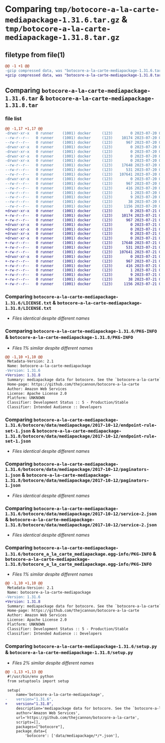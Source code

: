 # Comparing `tmp/botocore-a-la-carte-mediapackage-1.31.6.tar.gz` & `tmp/botocore-a-la-carte-mediapackage-1.31.8.tar.gz`

## filetype from file(1)

```diff
@@ -1 +1 @@
-gzip compressed data, was "botocore-a-la-carte-mediapackage-1.31.6.tar", last modified: Thu Jul 20 01:20:35 2023, max compression
+gzip compressed data, was "botocore-a-la-carte-mediapackage-1.31.8.tar", last modified: Fri Jul 21 01:21:45 2023, max compression
```

## Comparing `botocore-a-la-carte-mediapackage-1.31.6.tar` & `botocore-a-la-carte-mediapackage-1.31.8.tar`

### file list

```diff
@@ -1,17 +1,17 @@
-drwxr-xr-x   0 runner    (1001) docker     (123)        0 2023-07-20 01:20:35.634840 botocore-a-la-carte-mediapackage-1.31.6/
--rw-r--r--   0 runner    (1001) docker     (123)    10174 2023-07-20 01:20:35.000000 botocore-a-la-carte-mediapackage-1.31.6/LICENSE.txt
--rw-r--r--   0 runner    (1001) docker     (123)      967 2023-07-20 01:20:35.634840 botocore-a-la-carte-mediapackage-1.31.6/PKG-INFO
-drwxr-xr-x   0 runner    (1001) docker     (123)        0 2023-07-20 01:20:35.634840 botocore-a-la-carte-mediapackage-1.31.6/botocore/
-drwxr-xr-x   0 runner    (1001) docker     (123)        0 2023-07-20 01:20:35.634840 botocore-a-la-carte-mediapackage-1.31.6/botocore/data/
-drwxr-xr-x   0 runner    (1001) docker     (123)        0 2023-07-20 01:20:35.634840 botocore-a-la-carte-mediapackage-1.31.6/botocore/data/mediapackage/
-drwxr-xr-x   0 runner    (1001) docker     (123)        0 2023-07-20 01:20:35.634840 botocore-a-la-carte-mediapackage-1.31.6/botocore/data/mediapackage/2017-10-12/
--rw-r--r--   0 runner    (1001) docker     (123)    17648 2023-07-20 01:19:55.000000 botocore-a-la-carte-mediapackage-1.31.6/botocore/data/mediapackage/2017-10-12/endpoint-rule-set-1.json
--rw-r--r--   0 runner    (1001) docker     (123)      531 2023-07-20 01:19:55.000000 botocore-a-la-carte-mediapackage-1.31.6/botocore/data/mediapackage/2017-10-12/paginators-1.json
--rw-r--r--   0 runner    (1001) docker     (123)   107641 2023-07-20 01:19:55.000000 botocore-a-la-carte-mediapackage-1.31.6/botocore/data/mediapackage/2017-10-12/service-2.json
-drwxr-xr-x   0 runner    (1001) docker     (123)        0 2023-07-20 01:20:35.634840 botocore-a-la-carte-mediapackage-1.31.6/botocore_a_la_carte_mediapackage.egg-info/
--rw-r--r--   0 runner    (1001) docker     (123)      967 2023-07-20 01:20:35.000000 botocore-a-la-carte-mediapackage-1.31.6/botocore_a_la_carte_mediapackage.egg-info/PKG-INFO
--rw-r--r--   0 runner    (1001) docker     (123)      416 2023-07-20 01:20:35.000000 botocore-a-la-carte-mediapackage-1.31.6/botocore_a_la_carte_mediapackage.egg-info/SOURCES.txt
--rw-r--r--   0 runner    (1001) docker     (123)        1 2023-07-20 01:20:35.000000 botocore-a-la-carte-mediapackage-1.31.6/botocore_a_la_carte_mediapackage.egg-info/dependency_links.txt
--rw-r--r--   0 runner    (1001) docker     (123)        9 2023-07-20 01:20:35.000000 botocore-a-la-carte-mediapackage-1.31.6/botocore_a_la_carte_mediapackage.egg-info/top_level.txt
--rw-r--r--   0 runner    (1001) docker     (123)       38 2023-07-20 01:20:35.634840 botocore-a-la-carte-mediapackage-1.31.6/setup.cfg
--rw-r--r--   0 runner    (1001) docker     (123)     1156 2023-07-20 01:20:35.000000 botocore-a-la-carte-mediapackage-1.31.6/setup.py
+drwxr-xr-x   0 runner    (1001) docker     (123)        0 2023-07-21 01:21:45.427376 botocore-a-la-carte-mediapackage-1.31.8/
+-rw-r--r--   0 runner    (1001) docker     (123)    10174 2023-07-21 01:21:45.000000 botocore-a-la-carte-mediapackage-1.31.8/LICENSE.txt
+-rw-r--r--   0 runner    (1001) docker     (123)      967 2023-07-21 01:21:45.427376 botocore-a-la-carte-mediapackage-1.31.8/PKG-INFO
+drwxr-xr-x   0 runner    (1001) docker     (123)        0 2023-07-21 01:21:45.427376 botocore-a-la-carte-mediapackage-1.31.8/botocore/
+drwxr-xr-x   0 runner    (1001) docker     (123)        0 2023-07-21 01:21:45.427376 botocore-a-la-carte-mediapackage-1.31.8/botocore/data/
+drwxr-xr-x   0 runner    (1001) docker     (123)        0 2023-07-21 01:21:45.427376 botocore-a-la-carte-mediapackage-1.31.8/botocore/data/mediapackage/
+drwxr-xr-x   0 runner    (1001) docker     (123)        0 2023-07-21 01:21:45.427376 botocore-a-la-carte-mediapackage-1.31.8/botocore/data/mediapackage/2017-10-12/
+-rw-r--r--   0 runner    (1001) docker     (123)    17648 2023-07-21 01:21:06.000000 botocore-a-la-carte-mediapackage-1.31.8/botocore/data/mediapackage/2017-10-12/endpoint-rule-set-1.json
+-rw-r--r--   0 runner    (1001) docker     (123)      531 2023-07-21 01:21:06.000000 botocore-a-la-carte-mediapackage-1.31.8/botocore/data/mediapackage/2017-10-12/paginators-1.json
+-rw-r--r--   0 runner    (1001) docker     (123)   107641 2023-07-21 01:21:06.000000 botocore-a-la-carte-mediapackage-1.31.8/botocore/data/mediapackage/2017-10-12/service-2.json
+drwxr-xr-x   0 runner    (1001) docker     (123)        0 2023-07-21 01:21:45.427376 botocore-a-la-carte-mediapackage-1.31.8/botocore_a_la_carte_mediapackage.egg-info/
+-rw-r--r--   0 runner    (1001) docker     (123)      967 2023-07-21 01:21:45.000000 botocore-a-la-carte-mediapackage-1.31.8/botocore_a_la_carte_mediapackage.egg-info/PKG-INFO
+-rw-r--r--   0 runner    (1001) docker     (123)      416 2023-07-21 01:21:45.000000 botocore-a-la-carte-mediapackage-1.31.8/botocore_a_la_carte_mediapackage.egg-info/SOURCES.txt
+-rw-r--r--   0 runner    (1001) docker     (123)        1 2023-07-21 01:21:45.000000 botocore-a-la-carte-mediapackage-1.31.8/botocore_a_la_carte_mediapackage.egg-info/dependency_links.txt
+-rw-r--r--   0 runner    (1001) docker     (123)        9 2023-07-21 01:21:45.000000 botocore-a-la-carte-mediapackage-1.31.8/botocore_a_la_carte_mediapackage.egg-info/top_level.txt
+-rw-r--r--   0 runner    (1001) docker     (123)       38 2023-07-21 01:21:45.427376 botocore-a-la-carte-mediapackage-1.31.8/setup.cfg
+-rw-r--r--   0 runner    (1001) docker     (123)     1156 2023-07-21 01:21:45.000000 botocore-a-la-carte-mediapackage-1.31.8/setup.py
```

### Comparing `botocore-a-la-carte-mediapackage-1.31.6/LICENSE.txt` & `botocore-a-la-carte-mediapackage-1.31.8/LICENSE.txt`

 * *Files identical despite different names*

### Comparing `botocore-a-la-carte-mediapackage-1.31.6/PKG-INFO` & `botocore-a-la-carte-mediapackage-1.31.8/PKG-INFO`

 * *Files 1% similar despite different names*

```diff
@@ -1,10 +1,10 @@
 Metadata-Version: 2.1
 Name: botocore-a-la-carte-mediapackage
-Version: 1.31.6
+Version: 1.31.8
 Summary: mediapackage data for botocore. See the `botocore-a-la-carte` package for more info.
 Home-page: https://github.com/thejcannon/botocore-a-la-carte
 Author: Amazon Web Services
 License: Apache License 2.0
 Platform: UNKNOWN
 Classifier: Development Status :: 5 - Production/Stable
 Classifier: Intended Audience :: Developers
```

### Comparing `botocore-a-la-carte-mediapackage-1.31.6/botocore/data/mediapackage/2017-10-12/endpoint-rule-set-1.json` & `botocore-a-la-carte-mediapackage-1.31.8/botocore/data/mediapackage/2017-10-12/endpoint-rule-set-1.json`

 * *Files identical despite different names*

### Comparing `botocore-a-la-carte-mediapackage-1.31.6/botocore/data/mediapackage/2017-10-12/paginators-1.json` & `botocore-a-la-carte-mediapackage-1.31.8/botocore/data/mediapackage/2017-10-12/paginators-1.json`

 * *Files identical despite different names*

### Comparing `botocore-a-la-carte-mediapackage-1.31.6/botocore/data/mediapackage/2017-10-12/service-2.json` & `botocore-a-la-carte-mediapackage-1.31.8/botocore/data/mediapackage/2017-10-12/service-2.json`

 * *Files identical despite different names*

### Comparing `botocore-a-la-carte-mediapackage-1.31.6/botocore_a_la_carte_mediapackage.egg-info/PKG-INFO` & `botocore-a-la-carte-mediapackage-1.31.8/botocore_a_la_carte_mediapackage.egg-info/PKG-INFO`

 * *Files 1% similar despite different names*

```diff
@@ -1,10 +1,10 @@
 Metadata-Version: 2.1
 Name: botocore-a-la-carte-mediapackage
-Version: 1.31.6
+Version: 1.31.8
 Summary: mediapackage data for botocore. See the `botocore-a-la-carte` package for more info.
 Home-page: https://github.com/thejcannon/botocore-a-la-carte
 Author: Amazon Web Services
 License: Apache License 2.0
 Platform: UNKNOWN
 Classifier: Development Status :: 5 - Production/Stable
 Classifier: Intended Audience :: Developers
```

### Comparing `botocore-a-la-carte-mediapackage-1.31.6/setup.py` & `botocore-a-la-carte-mediapackage-1.31.8/setup.py`

 * *Files 2% similar despite different names*

```diff
@@ -1,13 +1,13 @@
 #!/usr/bin/env python
 from setuptools import setup
 
 setup(
     name='botocore-a-la-carte-mediapackage',
-    version="1.31.6",
+    version="1.31.8",
     description='mediapackage data for botocore. See the `botocore-a-la-carte` package for more info.',
     author='Amazon Web Services',
     url='https://github.com/thejcannon/botocore-a-la-carte',
     scripts=[],
     packages=["botocore"],
     package_data={
         'botocore': ['data/mediapackage/*/*.json'],
```


